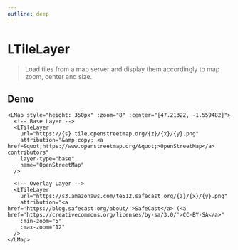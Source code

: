 ```yaml
---
outline: deep
---
```


# LTileLayer

> Load tiles from a map server and display them accordingly to map zoom, center and size.

## Demo

<script setup>
import "leaflet/dist/leaflet.css";
import { LMap, LTileLayer } from '../../src/lib.ts';
</script>

<LMap style="height: 350px" :zoom="8" :center="[47.21322, -1.559482]">
  <LTileLayer
    url="https://{s}.tile.openstreetmap.org/{z}/{x}/{y}.png"
    attribution="&amp;copy; <a href=&quot;https://www.openstreetmap.org/&quot;>OpenStreetMap</a> contributors"
    layer-type="base"
    name="OpenStreetMap"
  />

<LTileLayer
url="https://s3.amazonaws.com/te512.safecast.org/{z}/{x}/{y}.png"
attribution="<a href='https://blog.safecast.org/about/'>SafeCast</a> (<a href='https://creativecommons.org/licenses/by-sa/3.0/'>CC-BY-SA</a>"
:min-zoom="5"
:max-zoom="12"
/>
</LMap>

```vue{2-8,10-16}
<LMap style="height: 350px" :zoom="8" :center="[47.21322, -1.559482]">
  <!-- Base Layer -->
  <LTileLayer
    url="https://{s}.tile.openstreetmap.org/{z}/{x}/{y}.png"
    attribution="&amp;copy; <a href=&quot;https://www.openstreetmap.org/&quot;>OpenStreetMap</a> contributors"
    layer-type="base"
    name="OpenStreetMap"
  />

  <!-- Overlay Layer -->
  <LTileLayer
    url="https://s3.amazonaws.com/te512.safecast.org/{z}/{x}/{y}.png"
    attribution="<a href='https://blog.safecast.org/about/'>SafeCast</a> (<a href='https://creativecommons.org/licenses/by-sa/3.0/'>CC-BY-SA</a>"
    :min-zoom="5"
    :max-zoom="12"
  />
</LMap>
```

<!--@include: ../gen/components/LTileLayer.md-->

